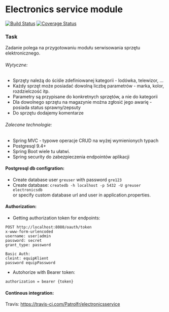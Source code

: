 # Electronics service module

[![Build Status](https://travis-ci.com/Patrolfr/electronicsservice.svg?branch=master)](https://travis-ci.com/Patrolfr/electronicsservice)
[![Coverage Status](https://coveralls.io/repos/github/Patrolfr/electronicsservice/badge.svg)](https://coveralls.io/github/Patrolfr/electronicsservice)

### Task
Zadanie polega na przygotowaniu modułu serwisowania sprzętu elektronicznego.
###### Wytyczne:
   - Sprzęty należą do ściśle zdefiniowanej kategorii - lodówka, telewizor, ...
   - Każdy sprzęt może posiadać dowolną liczbę parametrów - marka, kolor, rozdzielczość itp.
   - Parametry są przypisane do konkretnych sprzętów, a nie do kategorii
   - Dla dowolnego sprzętu na magazynie można zgłosić jego awarię - posiada status sprawny/zepsuty
   - Do sprzętu dodajemy komentarze
###### Zalecane technologie:
   - Spring MVC - typowe operacje CRUD na wyżej wymienionych typach
   - Postgresql 9.4+
   - Spring Boot wiele tu ułatwi.
   - Spring security do zabezpieczenia endpointów aplikacji

#### Postgresql db configration:
- Create database user `greuser` with password `gre123`
- Create database:
    `createdb -h localhost -p 5432 -U greuser electronicsdb`  
    or specify custom database url and user in application.properties.
#### Authorization:
- Getting authorization token for endpoints:
```
POST http://localhost:8080/oauth/token
x-www-form-urlencoded
username: user|admin
password: secret
grant_type: password

Basic Auth:
cleint: equipKlient
password equipPassword
```
- Autohorize with Bearer token: 
```
authorization = bearer {token}
```
#### Continous integration:
Travis: https://travis-ci.com/Patrolfr/electronicsservice


